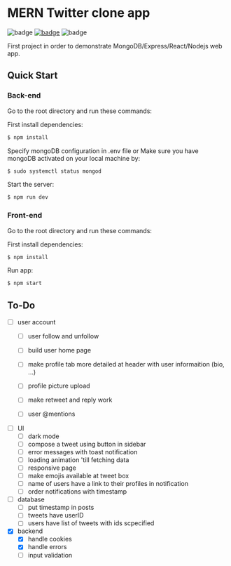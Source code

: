 # MERN Twitter clone app

![badge](https://img.shields.io/badge/Version-0.1.0-green.svg)
[![badge](https://img.shields.io/github/issues/Adib-Rezaei/Twitter-clone?color=red)](https://github.com/Adib-Rezaei/Twitter-clone/issues)
![badge](https://img.shields.io/github/license/Adib-Rezaei/Twitter-clone)

First project in order to demonstrate MongoDB/Express/React/Nodejs web app.

## Quick Start
### Back-end
Go to the root directory and run these commands:

First install dependencies:
```markdown
$ npm install
```

Specify mongoDB configuration in .env file or
Make sure you have mongoDB activated on your local machine by:
```markdown
$ sudo systemctl status mongod
```
Start the server:
```markdown
$ npm run dev
```

### Front-end
Go to the root directory and run these commands:

First install dependencies:
```markdown
$ npm install
```
Run app:
```markdown
$ npm start
```

## To-Do

* [ ] user account
    * [ ] user follow and unfollow
    * [ ] build user home page
    * [ ] make profile tab more detailed at header with user informaition (bio, ...)
    * [ ] profile picture upload
    * [ ] make retweet and reply work
    * [ ] user @mentions


* [ ] UI
    * [ ] dark mode
    * [ ] compose a tweet using button in sidebar
    * [ ] error messages with toast notification
    * [ ] loading animation 'till fetching data
    * [ ] responsive page
    * [ ] make emojis available at tweet box
    * [ ] name of users have a link to their profiles in notification
    * [ ] order notifications with timestamp

* [ ] database
    * [ ] put timestamp in posts
    * [ ] tweets have userID
    * [ ] users have list of tweets with ids scpecified

* [x] backend
    * [x] handle cookies 
    * [x] handle errors
    * [ ] input validation
